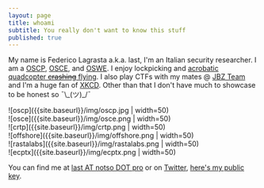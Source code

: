 ```yaml
---
layout: page
title: whoami
subtitle: You really don't want to know this stuff
published: true
---
```


My name is Federico Lagrasta a.k.a. last, I'm an Italian security researcher. I am a [OSCP](https://www.offensive-security.com/information-security-certifications/oscp-offensive-security-certified-professional/), [OSCE](https://www.offensive-security.com/information-security-certifications/osce-offensive-security-certified-expert/), and [OSWE](https://www.offensive-security.com/awae-oswe/). I enjoy lockpicking and [acrobatic quadcopter ~~crashing~~ flying](https://www.youtube.com/watch?v=DpP_eaYOmxg). I also play CTFs with my mates @ [JBZ Team](https://jbz.team/about/) and I'm a huge fan of [XKCD](https://xkcd.com/1243/). Other than that I don't have much to showcase to be honest so ¯\\\_(ツ)\_/¯  
  
  
  
![oscp]({{site.baseurl}}/img/oscp.jpg | width=50)
<br>
![osce]({{site.baseurl}}/img/osce.png | width=50)
<br>
![crtp]({{site.baseurl}}/img/crtp.png | width=50)
<br>
![offshore]({{site.baseurl}}/img/offshore.png | width=50)
<br>
![rastalabs]({{site.baseurl}}/img/rastalabs.png | width=50)
<br>
![ecptx]({{site.baseurl}}/img/ecptx.png | width=50)

You can find me at [last AT notso DOT pro](mailto:last@notso.pro) or on [Twitter](https://twitter.com/last0x00), [here's my public key]({{site.baseurl}}/pubkey.txt).
